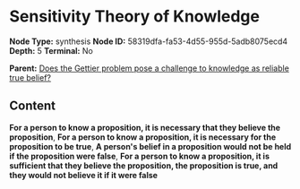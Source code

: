 # Sensitivity Theory of Knowledge

**Node Type:** synthesis
**Node ID:** 58319dfa-fa53-4d55-955d-5adb8075ecd4
**Depth:** 5
**Terminal:** No

**Parent:** [Does the Gettier problem pose a challenge to knowledge as reliable true belief?](does-the-gettier-problem-pose-a-challenge-to-knowledge-as-reliable-true-belief-antithesis-712aed84-2026-4a31-925c-3ab823b5c84b.md)

## Content

**For a person to know a proposition, it is necessary that they believe the proposition**, **For a person to know a proposition, it is necessary for the proposition to be true**, **A person's belief in a proposition would not be held if the proposition were false**, **For a person to know a proposition, it is sufficient that they believe the proposition, the proposition is true, and they would not believe it if it were false**
